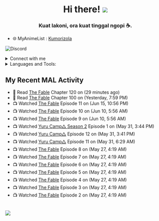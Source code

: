 <h1 align="center">Hi there! <img src="https://media.giphy.com/media/hvRJCLFzcasrR4ia7z/giphy.gif" width="25px"> </h1>
<h3 align="center">Kuat lakoni, ora kuat tinggal ngopi ☕.</h3>

- 🌐 MyAnimeList : [Kumorizola](https://myanimelist.net/animelist/Kumorizola)

![Discord](https://discord.c99.nl/widget/theme-3/761213268009943051.png)
<details>
      <summary>Connect with me</summary>
    <p align="left">
        <a href="https://www.instagram.com/kumorizola/" target="blank"><img align="center"
                src="https://raw.githubusercontent.com/rahuldkjain/github-profile-readme-generator/master/src/images/icons/Social/instagram.svg"
                alt="kumorizola" height="30" width="40" /></a>
        <a href="https://discord.com" target="blank"><img align="center"
                src="https://raw.githubusercontent.com/rahuldkjain/github-profile-readme-generator/master/src/images/icons/Social/discord.svg"
                alt="Kumori#5882" height="30" width="40" /></a>
    </p>
</details>

<details>
    <summary align="left">Languages and Tools:</summary>
<p align="left">
      <a href="https://www.w3schools.com/css/" target="_blank">
        <img src="https://raw.githubusercontent.com/devicons/devicon/master/icons/css3/css3-original-wordmark.svg"
            alt="css3" width="40" height="40" /> </a> <a href="https://www.w3.org/html/" target="_blank"> <img
            src="https://raw.githubusercontent.com/devicons/devicon/master/icons/html5/html5-original-wordmark.svg"
            alt="html5" width="40" height="40" /> </a> <a href="https://www.java.com" target="_blank"> <img
            src="https://raw.githubusercontent.com/devicons/devicon/master/icons/java/java-original.svg" alt="java"
            width="40" height="40" /> </a> <a href="https://developer.mozilla.org/en-US/docs/Web/JavaScript"
            target="_blank"> <img
            src="https://raw.githubusercontent.com/devicons/devicon/master/icons/javascript/javascript-original.svg"
            alt="javascript" width="40" height="40" /> </a> <a href="https://nodejs.org" target="_blank"> <img
            src="https://raw.githubusercontent.com/devicons/devicon/master/icons/nodejs/nodejs-original-wordmark.svg"
            alt="nodejs" width="40" height="40" /> </a> <a href="https://www.python.org" target="_blank"> <img
            src="https://raw.githubusercontent.com/devicons/devicon/master/icons/python/python-original.svg"
            alt="python" width="40" height="40" /> </a> <a href="https://www.typescriptlang.org/" target="_blank"> <img
            src="https://raw.githubusercontent.com/devicons/devicon/master/icons/typescript/typescript-original.svg" 
            alt="typescript" width="40" height="40" /> </a> <a href="https://www.photoshop.com/en" target="_blank"> <img
            src="https://upload.wikimedia.org/wikipedia/commons/a/af/Adobe_Photoshop_CC_icon.svg" alt="photoshop" width="40" height="40"/> </a>
            <a href="https://www.adobe.com/products/premiere.html" target="_blank"> <img
            src="https://upload.wikimedia.org/wikipedia/commons/4/40/Adobe_Premiere_Pro_CC_icon.svg" alt="Premiere pro" width="40" height="40"/> </a>
            <a href="https://www.adobe.com/in/products/illustrator.html" target="_blank"> <img 
            src="https://upload.wikimedia.org/wikipedia/commons/f/fb/Adobe_Illustrator_CC_icon.svg" alt="illustrator" width="40" height="40"/> </a>
      
 </details>
 
 <h2> My Recent MAL Activity</h2>
<!-- MAL_ACTIVITY:start -->

- 📖 Read [The Fable](https://MyAnimeList.net/manga.php?id=87844) Chapter 120 on (29 minutes ago)
- 📖 Read [The Fable](https://MyAnimeList.net/manga.php?id=87844) Chapter 100 on (Yesterday, 7:59 PM)
- 📺 Watched [The Fable](https://MyAnimeList.net/anime.php?id=55911) Episode 11 on (Jun 15, 10:56 PM)
- 📺 Watched [The Fable](https://MyAnimeList.net/anime.php?id=55911) Episode 10 on (Jun 10, 5:56 AM)
- 📺 Watched [The Fable](https://MyAnimeList.net/anime.php?id=55911) Episode 9 on (Jun 10, 5:56 AM)
- 📺 Watched [Yuru Camp△ Season 2](https://MyAnimeList.net/anime.php?id=38474) Episode 1 on (May 31, 3:44 PM)
- 📺 Watched [Yuru Camp△](https://MyAnimeList.net/anime.php?id=34798) Episode 12 on (May 31, 3:41 PM)
- 📺 Watched [Yuru Camp△](https://MyAnimeList.net/anime.php?id=34798) Episode 11 on (May 31, 6:29 AM)
- 📺 Watched [The Fable](https://MyAnimeList.net/anime.php?id=55911) Episode 8 on (May 27, 4:19 AM)
- 📺 Watched [The Fable](https://MyAnimeList.net/anime.php?id=55911) Episode 7 on (May 27, 4:19 AM)
- 📺 Watched [The Fable](https://MyAnimeList.net/anime.php?id=55911) Episode 6 on (May 27, 4:19 AM)
- 📺 Watched [The Fable](https://MyAnimeList.net/anime.php?id=55911) Episode 5 on (May 27, 4:19 AM)
- 📺 Watched [The Fable](https://MyAnimeList.net/anime.php?id=55911) Episode 4 on (May 27, 4:19 AM)
- 📺 Watched [The Fable](https://MyAnimeList.net/anime.php?id=55911) Episode 3 on (May 27, 4:19 AM)
- 📺 Watched [The Fable](https://MyAnimeList.net/anime.php?id=55911) Episode 2 on (May 27, 4:19 AM)

<!-- MAL_ACTIVITY:end -->

  
<h2 align="left"> <img src="https://media.discordapp.net/attachments/918405470073520168/919220018355523584/ezgif.com-gif-maker_1.gif">
